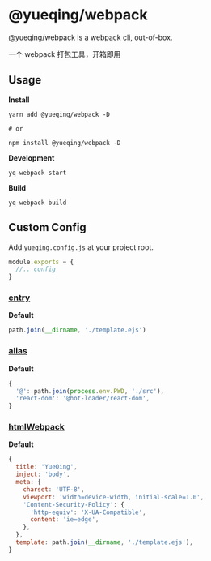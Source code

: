 # @yueqing/webpack

@yueqing/webpack is a webpack cli, out-of-box.

一个 webpack 打包工具，开箱即用

## Usage

**Install**

```shell
yarn add @yueqing/webpack -D

# or

npm install @yueqing/webpack -D
```

**Development**

```shell
yq-webpack start
```

**Build**

```shell
yq-webpack build
```

## Custom Config

Add `yueqing.config.js` at your project root.

```js
module.exports = {
  //.. config
}
```

### [entry](https://webpack.js.org/configuration/entry-context/#entry)

**Default**

```js
path.join(__dirname, './template.ejs')
```

### [alias](https://webpack.js.org/configuration/resolve/#resolvealias)

**Default**

```js
{
  '@': path.join(process.env.PWD, './src'),
  'react-dom': '@hot-loader/react-dom',
}
```

### [htmlWebpack](https://github.com/jantimon/html-webpack-plugin#options)

**Default**

```js
{
  title: 'YueQing',
  inject: 'body',
  meta: {
    charset: 'UTF-8',
    viewport: 'width=device-width, initial-scale=1.0',
    'Content-Security-Policy': {
      'http-equiv': 'X-UA-Compatible',
      content: 'ie=edge',
    },
  },
  template: path.join(__dirname, './template.ejs'),
}
```
